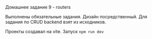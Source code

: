 Домашнее задание 9 - routers

Выполнены обязательные задания.
Дизайн посредственный.
Для задания по CRUD backend взят из исходников.

Проекты создавал на vite. Запуск `npm run dev`